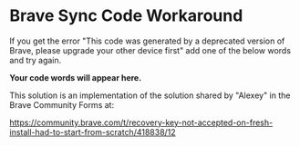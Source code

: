 
# Brave Sync Code Workaround

If you get the error "This code was generated by a deprecated version of Brave, please upgrade your other device first" add one of the below words and try again.

<p id="result"><strong>Your code words will appear here.</strong></p>

<script type="text/python">
    from browser import document
    document <= "Test"
</script>

<!-- src="/BraveSyncCodeWorkaround/main.py" -->

This solution is an implementation of the solution shared by "Alexey" in the Brave Community Forms at:

<https://community.brave.com/t/recovery-key-not-accepted-on-fresh-install-had-to-start-from-scratch/418838/12>